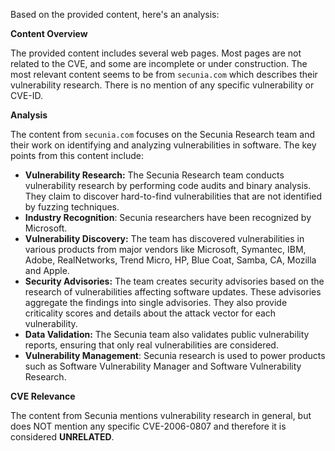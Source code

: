 Based on the provided content, here's an analysis:

**Content Overview**

The provided content includes several web pages. Most pages are not related to the CVE, and some are incomplete or under construction. The most relevant content seems to be from `secunia.com` which describes their vulnerability research. There is no mention of any specific vulnerability or CVE-ID.

**Analysis**

The content from `secunia.com` focuses on the Secunia Research team and their work on identifying and analyzing vulnerabilities in software. The key points from this content include:

*   **Vulnerability Research:** The Secunia Research team conducts vulnerability research by performing code audits and binary analysis. They claim to discover hard-to-find vulnerabilities that are not identified by fuzzing techniques.
*   **Industry Recognition**:  Secunia researchers have been recognized by Microsoft.
*  **Vulnerability Discovery:** The team has discovered vulnerabilities in various products from major vendors like Microsoft, Symantec, IBM, Adobe, RealNetworks, Trend Micro, HP, Blue Coat, Samba, CA, Mozilla and Apple.
*   **Security Advisories:** The team creates security advisories based on the research of vulnerabilities affecting software updates. These advisories aggregate the findings into single advisories. They also provide criticality scores and details about the attack vector for each vulnerability.
*   **Data Validation:** The Secunia team also validates public vulnerability reports, ensuring that only real vulnerabilities are considered.
*   **Vulnerability Management**: Secunia research is used to power products such as Software Vulnerability Manager and Software Vulnerability Research.

**CVE Relevance**

The content from Secunia mentions vulnerability research in general, but does NOT mention any specific CVE-2006-0807 and therefore it is considered **UNRELATED**.